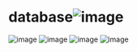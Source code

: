 # database![image](https://user-images.githubusercontent.com/100468533/228251264-651939ad-9aaf-4f01-8bec-e80b87a0a366.png)
![image](https://user-images.githubusercontent.com/100468533/228251327-04c660c0-8505-432d-a661-ab93ddc5ca10.png)
![image](https://user-images.githubusercontent.com/100468533/228251350-c091ae57-1572-4844-95d7-298799c8398d.png)
![image](https://user-images.githubusercontent.com/100468533/228251381-675f47c7-4d6e-4332-bf77-1fa702ab47e3.png)
![image](https://user-images.githubusercontent.com/100468533/228251414-d30334a7-8680-45e9-8351-eed0686b9af0.png)
